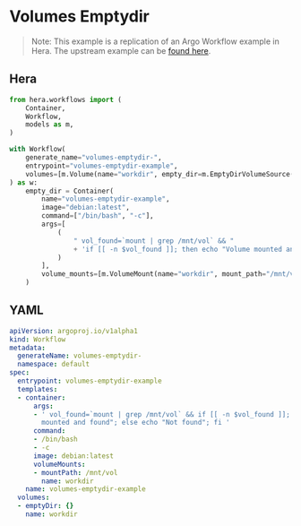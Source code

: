 # Volumes Emptydir

> Note: This example is a replication of an Argo Workflow example in Hera. The upstream example can be [found here](https://github.com/argoproj/argo-workflows/blob/master/examples/volumes-emptydir.yaml).



## Hera

```python
from hera.workflows import (
    Container,
    Workflow,
    models as m,
)

with Workflow(
    generate_name="volumes-emptydir-",
    entrypoint="volumes-emptydir-example",
    volumes=[m.Volume(name="workdir", empty_dir=m.EmptyDirVolumeSource())],
) as w:
    empty_dir = Container(
        name="volumes-emptydir-example",
        image="debian:latest",
        command=["/bin/bash", "-c"],
        args=[
            (
                " vol_found=`mount | grep /mnt/vol` && "
                + 'if [[ -n $vol_found ]]; then echo "Volume mounted and found"; else echo "Not found"; fi '
            )
        ],
        volume_mounts=[m.VolumeMount(name="workdir", mount_path="/mnt/vol")],
    )
```

## YAML

```yaml
apiVersion: argoproj.io/v1alpha1
kind: Workflow
metadata:
  generateName: volumes-emptydir-
  namespace: default
spec:
  entrypoint: volumes-emptydir-example
  templates:
  - container:
      args:
      - ' vol_found=`mount | grep /mnt/vol` && if [[ -n $vol_found ]]; then echo "Volume
        mounted and found"; else echo "Not found"; fi '
      command:
      - /bin/bash
      - -c
      image: debian:latest
      volumeMounts:
      - mountPath: /mnt/vol
        name: workdir
    name: volumes-emptydir-example
  volumes:
  - emptyDir: {}
    name: workdir
```
